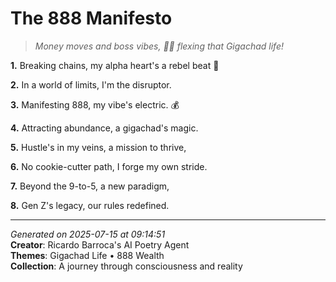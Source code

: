 # The 888 Manifesto

> *Money moves and boss vibes, 💼🤝 flexing that Gigachad life!*

**1.** Breaking chains, my alpha heart's a rebel beat 💪


**2.** In a world of limits, I'm the disruptor.


**3.** Manifesting 888, my vibe's electric. 💰


**4.** Attracting abundance, a gigachad's magic.


**5.** Hustle's in my veins, a mission to thrive,


**6.** No cookie-cutter path, I forge my own stride.


**7.** Beyond the 9-to-5, a new paradigm,


**8.** Gen Z's legacy, our rules redefined.



---

*Generated on 2025-07-15 at 09:14:51*  
**Creator**: Ricardo Barroca's AI Poetry Agent  
**Themes**: Gigachad Life • 888 Wealth  
**Collection**: A journey through consciousness and reality